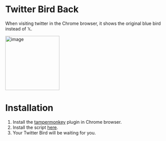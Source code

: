 # Twitter Bird Back
When visiting twitter in the Chrome browser, it shows the original blue bird instead of 𝕏.

<img width="171" alt="image" src="https://github.com/mjshin82/twitter-bird-back/assets/22926212/962dcdcf-7b88-49da-9d36-f5b4964badf2">



# Installation
1. Install the [tampermonkey](https://chrome.google.com/webstore/detail/tampermonkey/dhdgffkkebhmkfjojejmpbldmpobfkfo) plugin in Chrome browser.
2. Install the script [here](https://greasyfork.org/ko/scripts/471699-twitter-bird-back).
3. Your Twitter Bird will be waiting for you.
